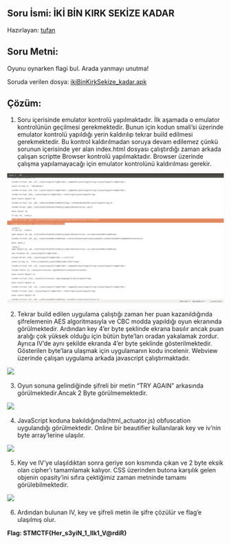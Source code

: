 ## Soru İsmi: İKİ BİN KIRK SEKİZE KADAR
Hazırlayan: [tufan](https://twitter.com/osmantufantekin)
## Soru Metni: 

Oyunu oynarken flagi bul. Arada yanmayı unutma!

Soruda verilen dosya: [ikiBinKirkSekize_kadar.apk](ikiBinKirkSekize_kadar.apk)

## Çözüm: 

1. Soru içerisinde emulator kontrolü yapılmaktadır. İlk aşamada o emulator kontrolünün geçilmesi gerekmektedir. 
Bunun için kodun smali’si üzerinde emulator kontrolü yapıldığı yerin kaldırılıp tekrar build edilmesi gerekmektedir. 
Bu kontrol kaldırılmadan soruya devam edilemez çünkü sorunun içerisinde yer alan index.html dosyası çalıştırdığı zaman arkada 
çalışan scriptte Browser kontrolü yapılmaktadır. Browser üzerinde çalışma yapılamayacağı için emulator kontrolünü kaldırılması gerekir. 

![Preview](s1.png)

2. Tekrar build edilen uygulama çalıştığı zaman her puan kazanıldığında şifrelemenin AES algoritmasıyla ve CBC modda yapıldığı oyun 
ekranında görülmektedir. Ardından key 4’er byte şeklinde ekrana basılır ancak puan aralığı çok yüksek olduğu için bütün byte’ları 
oradan yakalamak zordur. Ayrıca IV’de aynı şekilde ekranda 4’er byte şeklinde gösterilmektedir. Gösterilen byte’lara ulaşmak için 
uygulamanın kodu incelenir. Webview üzerinde çalışan uygulama arkada javascript çalıştırmaktadır. 

<img src="https://github.com/stmctf/stmctf18/blob/master/onlineWriteup/MOB/iki_bin_kirk_sekize_kadar/s2.png" width="350">

3. Oyun sonuna gelindiğinde şifreli bir metin “TRY AGAIN” arkasında görülmektedir.Ancak 2 Byte görülmemektedir.

<img src="https://github.com/stmctf/stmctf18/blob/master/onlineWriteup/MOB/iki_bin_kirk_sekize_kadar/s3.png" width="350">

4. JavaScript koduna bakıldığında(html_actuator.js) obfuscation uygulandığı görülmektedir. Online bir beautifier kullanılarak key ve iv’nin byte array’lerine ulaşılır. 

<img src="https://github.com/stmctf/stmctf18/blob/master/onlineWriteup/MOB/iki_bin_kirk_sekize_kadar/s4.png" width="350">

5. Key ve IV’ye ulaşıldıktan sonra geriye son kısmında çıkan ve 2 byte eksik olan cipher’ı tamamlamak kalıyor. CSS üzerinden butona karşılık gelen objenin opasity’ini sıfıra çektiğimiz zaman metninde tamamı görülebilmektedir.

<img src="https://github.com/stmctf/stmctf18/blob/master/onlineWriteup/MOB/iki_bin_kirk_sekize_kadar/s5.png" width="350">

6. Ardından bulunan IV, key ve şifreli metin ile şifre çözülür ve flag’e ulaşılmış olur.

**Flag: STMCTF{Her_s3yiN_1_Ilk1_V@rdiR}**
